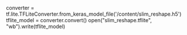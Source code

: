 

<!--
 * @version:
 * @Author:  StevenJokess https://github.com/StevenJokess
 * @Date: 2020-12-19 23:10:35
 * @LastEditors:  StevenJokess https://github.com/StevenJokess
 * @LastEditTime: 2020-12-19 23:10:43
 * @Description:
 * @TODO::
 * @Reference:https://github.com/anilsathyan7/Portrait-Segmentation/blob/master/slim512.ipynb
-->

converter = tf.lite.TFLiteConverter.from_keras_model_file('/content/slim_reshape.h5')
tflite_model = converter.convert()
open("slim_reshape.tflite", "wb").write(tflite_model)
